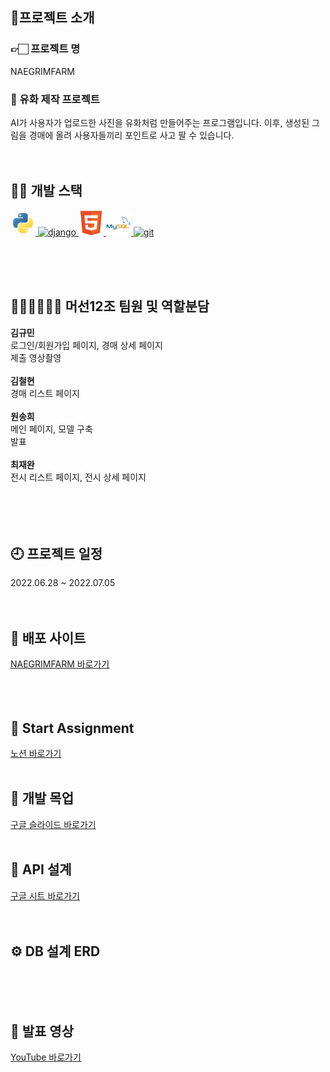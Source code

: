 ## 🎇프로젝트 소개 
### 👉🏻 프로젝트 명 
NAEGRIMFARM
<br>
### 🎨 유화 제작 프로젝트
AI가 사용자가 업로드한 사진을 유화처럼 만들어주는 프로그램입니다.
이후, 생성된 그림을 경매에 올려 사용자들끼리 포인트로 사고 팔 수 있습니다.
<br><br><br>

## ✍🏻 개발 스택
<p align="left"> 
    <a href="https://www.python.org" target="_blank" rel="noreferrer"> 
        <img src="https://raw.githubusercontent.com/devicons/devicon/master/icons/python/python-original.svg" alt="python" width="40" height="40"/> 
    </a> 
    <a href="https://www.djangoproject.com/" target="_blank" rel="noreferrer"> 
        <img src="https://images.velog.io/images/holawan/post/a6998da8-f1f8-4256-94cc-fcb77b2f08b7/django.png" alt="django" width="40" height="40"/> 
    </a> 
    <a href="https://html.spec.whatwg.org/" target="_blank" rel="noreferrer"> 
        <img src="https://raw.githubusercontent.com/devicons/devicon/master/icons/html5/html5-original.svg" alt="html" width="40" height="40"/> 
    </a> 
    <a href="https://www.mysql.com/" target="_blank" rel="noreferrer"> 
        <img src="https://raw.githubusercontent.com/devicons/devicon/master/icons/mysql/mysql-original-wordmark.svg" alt="mysql" width="40" height="40"/> 
    </a> 
    <a href="https://git-scm.com/" target="_blank" rel="noreferrer"> 
        <img src="https://www.vectorlogo.zone/logos/git-scm/git-scm-icon.svg" alt="git" width="40" height="40"/> 
    </a>
</p>
<br><br><br>

## 🤷🏻‍♂️🤷🏻‍♀️ 머선12조 팀원 및 역할분담
<b>김규민</b><br>로그인/회원가입 페이지, 경매 상세 페이지<br> 제출 영상촬영<br><br>
<b>김철현</b><br>경매 리스트 페이지<br><br>
<b>원송희</b><br>메인 페이지, 모델 구축<br>발표<br><br>
<b>최재완</b><br>전시 리스트 페이지, 전시 상세 페이지<br><br>
<br><br><br>

## 🕘 프로젝트 일정
2022.06.28 ~ 2022.07.05
<br><br><br>

## 🐲 배포 사이트  
<a href="http://10taku.site/" target="_blank">NAEGRIMFARM 바로가기</a>  
<br><br><br>

## 📂 Start Assignment
<a href="https://www.notion.so/12-df4f63382fb146e69b3b5b96231bb792">노션 바로가기</a>
<br><br>
## 🔨 개발 목업
<a href="https://docs.google.com/presentation/d/1gHUnbiCwNDyiQTTE2TnFEPQqEvtkn4DOnUvnBNsYKAY/edit?usp=gmail_thread&ts=62ba824f">구글 슬라이드 바로가기</a>
<br><br>
## 📕 API 설계
<a href="">구글 시트 바로가기</a>
<br><br><br>

## ⚙ DB 설계 ERD
<br><br><br>

## 📢 발표 영상
<a href="https://www.youtube.com/watch?v=0AprfihRypc&ab_channel=%EB%A1%9C%EC%8A%88">YouTube 바로가기</a>
